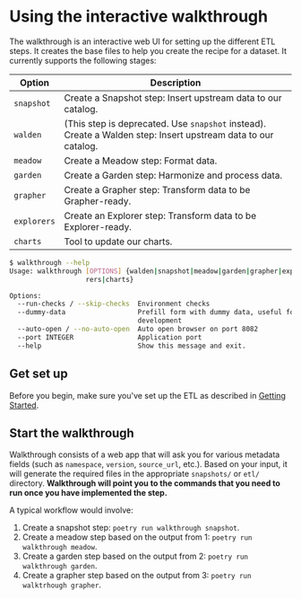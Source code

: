 # Using the interactive walkthrough

The walkthrough is an interactive web UI for setting up the different ETL steps. It creates the base files to help you
create the recipe for a dataset. It currently supports the following stages:

| Option      | Description                                                                                                   |
| ----------- | ------------------------------------------------------------------------------------------------------------- |
| `snapshot`  | Create a Snapshot step: Insert upstream data to our catalog.                                                  |
| `walden`    | (This step is deprecated. Use `snapshot` instead). Create a Walden step: Insert upstream data to our catalog. |
| `meadow`    | Create a Meadow step: Format data.                                                                            |
| `garden`    | Create a Garden step: Harmonize and process data.                                                             |
| `grapher`   | Create a Grapher step: Transform data to be Grapher-ready.                                                    |
| `explorers` | Create an Explorer step: Transform data to be Explorer-ready.                                                 |
| `charts`    | Tool to update our charts.                                                                                    |

```bash
$ walkthrough --help
Usage: walkthrough [OPTIONS] {walden|snapshot|meadow|garden|grapher|explo
                   rers|charts}

Options:
  --run-checks / --skip-checks  Environment checks
  --dummy-data                  Prefill form with dummy data, useful for
                                development
  --auto-open / --no-auto-open  Auto open browser on port 8082
  --port INTEGER                Application port
  --help                        Show this message and exit.
```

## Get set up

Before you begin, make sure you've set up the ETL as described in [Getting Started](../getting-started/index.md).

## Start the walkthrough

Walkthrough consists of a web app that will ask you for various metadata fields (such as `namespace`, `version`, `source_url`, etc.). Based on your input,
it will generate the required files in the appropriate `snapshots/` or `etl/` directory. **Walkthrough will point you to the commands that you need to run once you
have implemented the step.**

A typical workflow would involve:

1. Create a snapshot step: `poetry run walkthrough snapshot`.
2. Create a meadow step based on the output from 1: `poetry run walkthrough meadow`.
3. Create a garden step based on the output from 2: `poetry run walkthrough garden`.
4. Create a grapher step based on the output from 3: `poetry run walktrhough grapher`.
